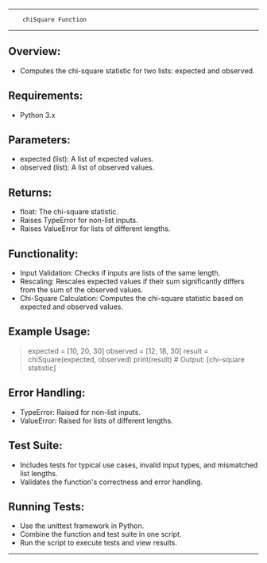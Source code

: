 ---------------------------------------------------------------
        chiSquare Function
---------------------------------------------------------------

Overview:
---------
- Computes the chi-square statistic for two lists: expected and observed.

Requirements:
-------------
- Python 3.x

Parameters:
-----------
- expected (list): A list of expected values.
- observed (list): A list of observed values.

Returns:
--------
- float: The chi-square statistic.
- Raises TypeError for non-list inputs.
- Raises ValueError for lists of different lengths.

Functionality:
--------------
- Input Validation: Checks if inputs are lists of the same length.
- Rescaling: Rescales expected values if their sum significantly differs from the sum of the observed values.
- Chi-Square Calculation: Computes the chi-square statistic based on expected and observed values.

Example Usage:
--------------
> expected = [10, 20, 30]
> observed = [12, 18, 30]
> result = chiSquare(expected, observed)
> print(result)  # Output: [chi-square statistic]

Error Handling:
---------------
- TypeError: Raised for non-list inputs.
- ValueError: Raised for lists of different lengths.

Test Suite:
-----------
- Includes tests for typical use cases, invalid input types, and mismatched list lengths.
- Validates the function's correctness and error handling.

Running Tests:
--------------
- Use the unittest framework in Python.
- Combine the function and test suite in one script.
- Run the script to execute tests and view results.

---------------------------------------------------------------
